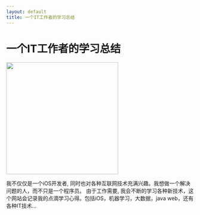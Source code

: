 ```yaml
---
layout: default
title: 一个IT工作者的学习总结
---
```

<div class="blurb">
  <h1>一个IT工作者的学习总结</h1>
  <image src="/resource/april2.jpg" style="width:300px;max-width:auto;"></image>
	<p>
  我不仅仅是一个iOS开发者, 同时也对各种互联网技术充满兴趣。我想做一个解决问题的人，而不只是一个程序员。 由于工作需要, 我会不断的学习各种新技术，这个网站会记录我的点滴学习心得。包括iOS，机器学习，大数据，java web，还有各种IT技术...
  </p>
  <!-- <a href="/about">Read more about my life...</a> -->
</div><!-- /.blurb -->

